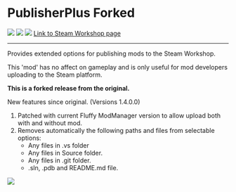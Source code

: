 # PublisherPlus Forked
![](https://img.shields.io/badge/Mod_Version-1.4.0.0-blue.svg)
![](https://img.shields.io/badge/Built_for_RimWorld-1.1-blue.svg)
![](https://img.shields.io/badge/Powered_by_Harmony-2.0-blue.svg)
[Link to Steam Workshop page](https://steamcommunity.com/sharedfiles/filedetails/?id=1510554297)

------------

Provides extended options for publishing mods to the Steam Workshop.

This 'mod' has no affect on gameplay and is only useful for mod developers uploading to the Steam platform.

 **This is a forked release from the original.**
   
   New features since original. (Versions 1.4.0.0)

 1. Patched with current Fluffy ModManager version to allow upload both with and without mod.
 2. Removes automatically the following paths and files from selectable options:
	 - Any files in .vs folder
	 - Any files in Source folder.
	 - Any files in .git folder.
	 - .sln, .pdb and README.md file.

<img src="https://i.imgur.com/GYswkZ7.png">

